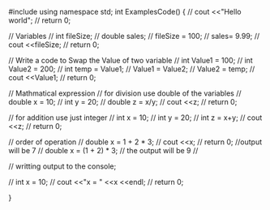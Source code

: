 #include <iostream>
using namespace std;
int ExamplesCode() {
//    cout <<"Hello world";
//    return 0;


//        Variables
//        int fileSize;
//        double sales;
//        fileSize = 100;
//        sales= 9.99;
//        cout <<fileSize;
//    return 0;

//    Write a code to Swap the Value of two variable
//        int Value1 = 100;
//        int Value2 = 200;
//        int temp = Value1;
//        Value1 = Value2;
//        Value2 = temp;
//        cout <<Value1;
//    return 0;

//      Mathmatical expression
//      for division use double of the variables
//        double x = 10;
//        int y = 20;
//        double z = x/y;
//        cout <<z;
//    return 0;

//      for addition use just integer
//    int x = 10;
//    int y = 20;
//    int z = x+y;
//    cout <<z;
//    return 0;

//      order of operation
//        double x = 1 + 2 * 3;
//        cout <<x;
//    return 0;    //output will be 7
//    double x = (1 + 2) * 3; // the output will be 9
//

//      writting output to the console;

//    int x = 10;
//    cout <<"x = " <<x <<endl;
//    return 0;

}